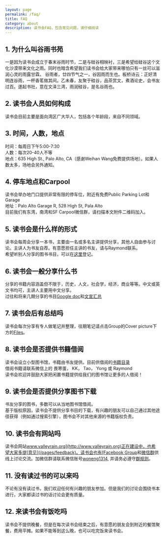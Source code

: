```yaml
---
layout: page
permalink: /faq/
title: FAQ
category: about
description: 读书会FAQ，包含常见问题，请仔细阅读
---
```


## 1. 为什么叫谷雨书苑
一是因为读书会成立于春末谷雨时节，二是与硅谷相映衬，三是希望给硅谷这个文化沙漠带来文化之雨。同时也暗含希望我们读书会给大家带来哪怕只有一丝可以滋润心灵的雨露甘霖。
谷雨者，廿四节气之一，谷因雨而生也。板桥诗云：正好清明连谷雨，一杯香茗做其间。乙未春，友聚于硅谷，品茶赏文，煮酒论史，会书友过百。遂起书社，意在文泽三湾，雨润硅谷，是名谷雨也。

## 2. 读书会人员如何构成
读书会目前主要是面向湾区广大华人，包括各个年龄段，来自不同领域。

## 3. 时间，人数，地点
时间：每周日下午5:00-7:30  
人数：每次20-40人不等  
地点：635 High St., Palo Alto, CA（感谢Weihan Wang免费提供场地）。如果人数太多，场地会另外通知。

## 4. 停车地点和Carpool
读书会举办地门口提供非常有限的停车位，附近有免费Public Parking Lot和Garage  
地址：Palo Alto Garage R, 528 High St, Pala Alto  
目前我们有东湾，南湾和SF Carpool微信群，请扫描本文附件二维码加入。

## 5. 读书会是什么样的形式
读书会每周会分享一本书，主要由一名或多名主讲提供分享，其他人自由参与讨论。主讲人为书友自荐。有意愿担任主讲的书友，请与Raymond联系。  
希望听别人分享的图书书目，可以在[这里](http://goo.gl/Trle5U)登记。

## 6. 读书会一般分享什么书
分享的书籍内容涵盖但不限于，历史，人文，社会学，经济，商业等等。中文或英文书均可，主讲人主要用中文分享。  
过往和将来几期分享的书目[Google doc](http://goo.gl/k8CgKM)和[文宣汇总](http://goo.gl/OTYGdA)

## 7. 读书会后有总结吗
读书会每次分享有专人做笔记并整理，往期笔记请点击Group的Cover picture下方的[Files](https://www.facebook.com/groups/ValleyRain/files/)。

## 8. 读书会是否提供书籍借阅
读书会设立小型图书馆，书籍由书友提供。目前供借阅的[书籍目录](http://goo.gl/Kt9HCV)   
借阅书籍请联系微信上的 畏寒蛋， KK， Tao， Yong 或 Raymond   
读书会欢迎并鼓励大家把闲置书籍提供给我们的图书馆让更多的人借阅！  

## 9. 读书会是否提供分享图书下载
书友分享的图书，多数可以从当地图书馆借阅。  
基于版权原因，读书会不提供分享书目的下载，有兴趣的朋友可以自己通过其他途径获得（例如通过搜索引擎），图书会不对其他来源的书籍版权负责。

## 10. 读书会有网站吗
读书会网站[www.valleyrain.org](http://www.valleyrain.org)正在建设中，也希望大家多提[意见](/pages/feedback)。读书会也有[Facebook Group](http://www.facebook.com/groups/ValleyRain)和[微信群](http://weixin.qq.com/g/AduHOh9yLie7It1V)供线上讨论交流。加微信群请联系微信账号[woneng1314](http://weixin.qq.com/r/NIjVzcvEBZZ6rY_u990m), 并请务必遵守[群规则](/pages/rules)。

## 11. 没有读过书的可以来吗
不论有没有读过书，我们欢迎任何有兴趣的朋友参加。但是我们的讨论会围绕书本进行，大家都读过书的话讨论会更有质量。

## 12. 来读书会有饭吃吗
读书会不提供晚餐，但是在每次读书会结束之后，有意愿的朋友会到附近的餐馆聚餐，费用平摊。如果不能等到这么晚，也可以吃完饭来读书会。
